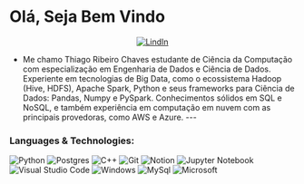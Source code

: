 <h1>Olá, Seja Bem Vindo</h1>

<p  align="center">

<p>

<div  align='center'>


[![LindIn](https://img.shields.io/badge/LinkedIn-0077B5?style=for-the-badge&logo=linkedin&logoColor=white)](https://www.linkedin.com/in/thiago-ribeiro-941b7b1a5/)
</div>

- Me chamo Thiago Ribeiro Chaves estudante de Ciência da Computação com especialização em Engenharia de Dados e Ciência de Dados. Experiente em tecnologias de Big Data, como o ecossistema Hadoop (Hive, HDFS), Apache Spark, Python e seus frameworks para Ciência de Dados: Pandas, Numpy e PySpark. Conhecimentos sólidos em SQL e NoSQL, e também experiência em computação em nuvem com as principais provedoras, como AWS e Azure. ---

<h3>Languages & Technologies:</h3>  

![Python](https://img.shields.io/badge/Python-3776AB?style=for-the-badge&logo=python&logoColor=white)
![Postgres](https://img.shields.io/badge/postgres-%23316192.svg?style=for-the-badge&logo=postgresql&logoColor=white)
![C++](https://img.shields.io/badge/C%2B%2B-00599C?style=for-the-badge&logo=c%2B%2B&logoColor=white)
![Git](https://img.shields.io/badge/Git-f05032?style=for-the-badge&logo=git&logoColor=white)
![Notion](https://img.shields.io/badge/Notion-000000?style=for-the-badge&logo=notion&logoColor=white)
![Jupyter Notebook](https://img.shields.io/badge/jupyter-%23FA0F00.svg?style=for-the-badge&logo=jupyter&logoColor=white)
![Visual Studio Code](https://img.shields.io/badge/Visual%20Studio%20Code-0078d7.svg?style=for-the-badge&logo=visual-studio-code&logoColor=white)
![Windows](https://img.shields.io/badge/Windows-0078D6?style=for-the-badge&logo=windows&logoColor=white)
![MySql](https://img.shields.io/badge/MySQL-00000F?style=for-the-badge&logo=mysql&logoColor=white)
![Microsoft](https://img.shields.io/badge/Microsoft-666666?style=for-the-badge&logo=microsoft&logoColor=white)
<br/>

